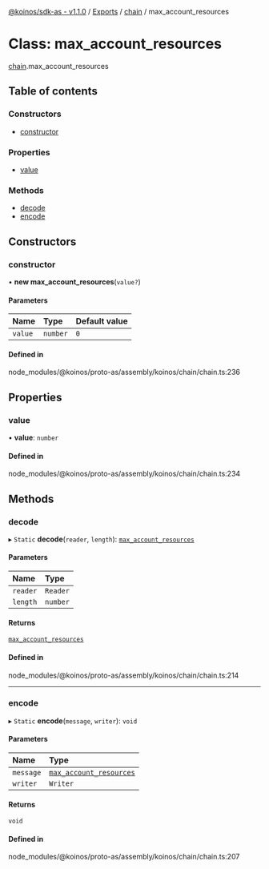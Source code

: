 [@koinos/sdk-as - v1.1.0](../README.md) / [Exports](../modules.md) / [chain](../modules/chain.md) / max\_account\_resources

# Class: max\_account\_resources

[chain](../modules/chain.md).max_account_resources

## Table of contents

### Constructors

- [constructor](chain.max_account_resources.md#constructor)

### Properties

- [value](chain.max_account_resources.md#value)

### Methods

- [decode](chain.max_account_resources.md#decode)
- [encode](chain.max_account_resources.md#encode)

## Constructors

### constructor

• **new max_account_resources**(`value?`)

#### Parameters

| Name | Type | Default value |
| :------ | :------ | :------ |
| `value` | `number` | `0` |

#### Defined in

node_modules/@koinos/proto-as/assembly/koinos/chain/chain.ts:236

## Properties

### value

• **value**: `number`

#### Defined in

node_modules/@koinos/proto-as/assembly/koinos/chain/chain.ts:234

## Methods

### decode

▸ `Static` **decode**(`reader`, `length`): [`max_account_resources`](chain.max_account_resources.md)

#### Parameters

| Name | Type |
| :------ | :------ |
| `reader` | `Reader` |
| `length` | `number` |

#### Returns

[`max_account_resources`](chain.max_account_resources.md)

#### Defined in

node_modules/@koinos/proto-as/assembly/koinos/chain/chain.ts:214

___

### encode

▸ `Static` **encode**(`message`, `writer`): `void`

#### Parameters

| Name | Type |
| :------ | :------ |
| `message` | [`max_account_resources`](chain.max_account_resources.md) |
| `writer` | `Writer` |

#### Returns

`void`

#### Defined in

node_modules/@koinos/proto-as/assembly/koinos/chain/chain.ts:207
